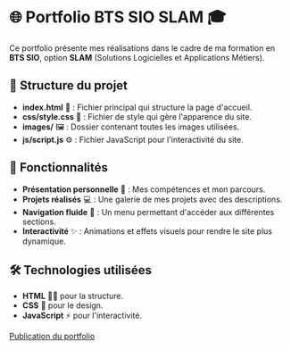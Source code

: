 
# 🌐 Portfolio BTS SIO SLAM 🎓

Ce portfolio présente mes réalisations dans le cadre de ma formation en **BTS SIO**,
option **SLAM** (Solutions Logicielles et Applications Métiers).

## 📁 Structure du projet

- **index.html** 📝 : Fichier principal qui structure la page d'accueil.
- **css/style.css** 🎨 : Fichier de style qui gère l'apparence du site.
- **images/** 🖼️ : Dossier contenant toutes les images utilisées.
- **js/script.js** ⚙️ : Fichier JavaScript pour l'interactivité du site.

## 🚀 Fonctionnalités

- **Présentation personnelle** 👤 : Mes compétences et mon parcours.
- **Projets réalisés** 💻 : Une galerie de mes projets avec des descriptions.
- **Navigation fluide** 🧭 : Un menu permettant d'accéder aux différentes sections.
- **Interactivité** ✨ : Animations et effets visuels pour rendre le site plus dynamique.

## 🛠️ Technologies utilisées

- **HTML** 🧑‍💻 pour la structure.
- **CSS** 🎨 pour le design.
- **JavaScript** ⚡ pour l'interactivité.


[Publication du portfolio](https://safidial.github.io/portfolio-bts-sio-slam-2024-2025/)
